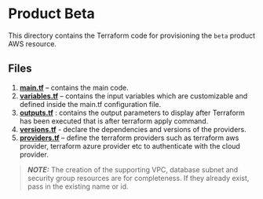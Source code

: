 # Product Beta

This directory contains the Terraform code for provisioning the `beta` product AWS resource.

## Files

1. **[main.tf](main.tf)** – contains the main code.
2. **[variables.tf](variables.tf)** – contains the input variables which are customizable and defined inside the
   main.tf configuration file.
3. **[outputs.tf](outputs.tf)** : contains the output parameters to display after Terraform has been executed that is
   after terraform apply command.
4. **[versions.tf](versions.tf)** - declare the dependencies and versions of the providers.
5. **[providers.tf](providers.tf)** – define the terraform providers such as terraform aws provider, terraform azure
   provider etc to authenticate with the cloud provider.

> **_NOTE:_**  The creation of the supporting VPC, database subnet and security group resources are for 
> completeness. If they already exist, pass in the existing name or id.
